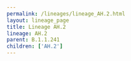 ```yaml
---
permalink: /lineages/lineage_AH.2.html
layout: lineage_page
title: Lineage AH.2
lineage: AH.2
parent: B.1.1.241
children: ['AH.2']
---
```

